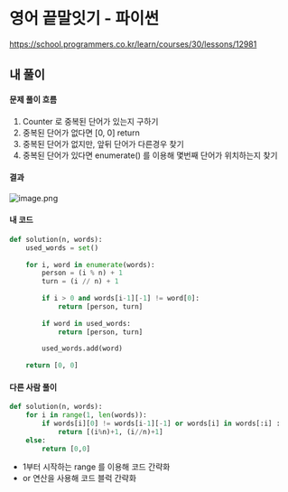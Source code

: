 # 영어 끝말잇기 - 파이썬

https://school.programmers.co.kr/learn/courses/30/lessons/12981



## 내 풀이

#### 문제 풀이 흐름

1. Counter 로 중복된 단어가 있는지 구하기
2. 중복된 단어가 없다면 [0, 0] return
3. 중복된 단어가 없지만, 앞뒤 단어가 다른경우 찾기
3. 중복된 단어가 있다면 enumerate() 를 이용해 몇번째 단어가 위치하는지 찾기



#### 결과

![image.png](https://blogfiles.pstatic.net/MjAyNTAzMDNfODUg/MDAxNzQwOTkxOTk5MzMw.GS8I5K15qbtPE_cIShSZRVR1BDsL2pfFIuWYC8HR9XIg.4Td9j80mgFVFI-0yl6W4lBApDEe2cHte5c29GKAOvIMg.PNG/image.png?type=w1)





#### 내 코드

```python
def solution(n, words):
    used_words = set()
    
    for i, word in enumerate(words):
        person = (i % n) + 1
        turn = (i // n) + 1
        
        if i > 0 and words[i-1][-1] != word[0]:
            return [person, turn]
        
        if word in used_words:
            return [person, turn]
        
        used_words.add(word)
        
    return [0, 0]
```



#### 다른 사람 풀이

```python
def solution(n, words):
    for i in range(1, len(words)):
        if words[i][0] != words[i-1][-1] or words[i] in words[:i] :
            return [(i%n)+1, (i//n)+1]
    else:
        return [0,0]
```

* 1부터 시작하는 range 를 이용해 코드 간략화
* or 연산을 사용해 코드 블럭 간략화